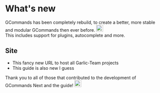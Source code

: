 <style scoped>
.emoji-container {
	display: inline-block;
}

.emoji-container .emoji-image {
	width: 1.375rem;
	height: 1.375rem;
	vertical-align: bottom;
}
</style>

# What's new

<DiscordMessages>
	<DiscordMessage profile="bot">
		<template #interactions>
			<DiscordInteraction
				profile="user"
				author="GCommands"
				:command="true"
			>upgrade</DiscordInteraction>
		</template>
		GCommands has been completely rebuild, to create a better, more stable and modular GCommands then ever before.
		<span class="emoji-container">
			<img class="emoji-image" title="tada" src="https://twemoji.maxcdn.com/v/13.1.0/72x72/1f389.png" alt="" />
		</span>
		<br />
		This includes support for plugins, autocomplete and more.
	</DiscordMessage>
</DiscordMessages>

## Site

- This fancy new URL to host all Garlic-Team projects
- This guide is also new I guess

<DiscordMessages>
	<DiscordMessage profile="bot">
		Thank you to all of those that contributed to the development of GCommands Next and the guide!
		<span class="emoji-container">
			<img class="emoji-image" title="heart" src="https://twemoji.maxcdn.com/v/13.1.0/72x72/2764.png" alt="" />
		</span>
	</DiscordMessage>
</DiscordMessages>
